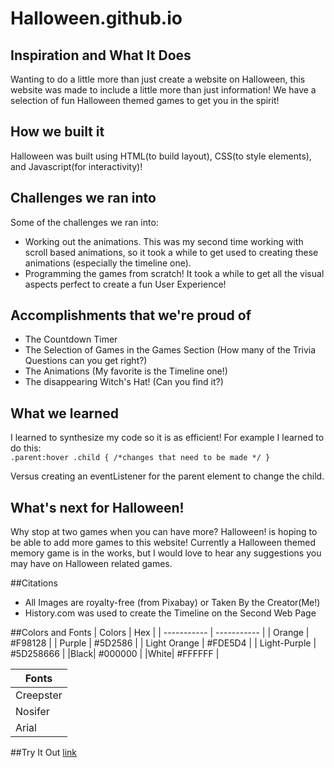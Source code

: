 # Halloween.github.io
## Inspiration and What It Does
Wanting to do a little more than just create a website on Halloween, this website was made to include a little more than just information! We have a selection of fun Halloween themed games to get you in the spirit!

## How we built it
Halloween was built using HTML(to build layout), CSS(to style elements), and Javascript(for interactivity)!

## Challenges we ran into
Some of the challenges we ran into:
- Working out the animations. This was my second time working with scroll based animations, so it took a while to get used to creating these animations (especially the timeline one).
- Programming the games from scratch! It took a while to get all the visual aspects perfect to create a fun User Experience!

## Accomplishments that we're proud of
- The Countdown Timer
- The Selection of Games in the Games Section (How many of the Trivia Questions can you get right?)
- The Animations (My favorite is the Timeline one!)
- The disappearing Witch's Hat! (Can you find it?)

## What we learned
I learned to synthesize my code so it is as efficient!
For example I learned to do this:  
`.parent:hover .child {
	/*changes that need to be made */
}
`

Versus creating an eventListener for the parent element to change the child.



## What's next for Halloween!
Why stop at two games when you can have more? Halloween! is hoping to be able to add more games to this website! Currently a Halloween themed memory game is in the works, but I would love to hear any suggestions you may have on Halloween related games.

##Citations
- All Images are royalty-free (from Pixabay) or Taken By the Creator(Me!)
- History.com was used to create the Timeline on the Second Web Page

##Colors and Fonts
| Colors | Hex |
| ----------- | ----------- |
| Orange | #F98128 |
| Purple | #5D2586 |
| Light Orange | #FDE5D4 |
| Light-Purple | #5D258666 |
|Black| #000000 |
|White| #FFFFFF |

| Fonts |
| ----------- |
| Creepster |
| Nosifer |
| Arial |

##Try It Out
[link](https://404found2.github.io/Halloween.github.io/)
